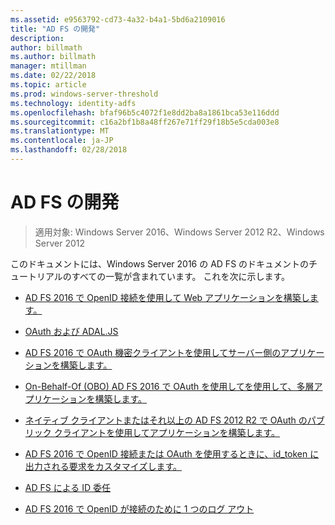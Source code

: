 ```yaml
---
ms.assetid: e9563792-cd73-4a32-b4a1-5bd6a2109016
title: "AD FS の開発"
description: 
author: billmath
ms.author: billmath
manager: mtillman
ms.date: 02/22/2018
ms.topic: article
ms.prod: windows-server-threshold
ms.technology: identity-adfs
ms.openlocfilehash: bfaf96b5c4072f1e8dd2ba8a1861bca53e116ddd
ms.sourcegitcommit: c16a2bf1b8a48ff267e71ff29f18b5e5cda003e8
ms.translationtype: MT
ms.contentlocale: ja-JP
ms.lasthandoff: 02/28/2018
---
```

# <a name="ad-fs-development"></a>AD FS の開発

>適用対象: Windows Server 2016、Windows Server 2012 R2、Windows Server 2012

このドキュメントには、Windows Server 2016 の AD FS のドキュメントのチュートリアルのすべての一覧が含まれています。 これを次に示します。  
  
 
  
* [AD FS 2016 で OpenID 接続を使用して Web アプリケーションを構築します。](../ad-fs/development/Enabling-OpenId-Connect-with-AD-FS.md)  

- [OAuth および ADAL.JS](../ad-fs/development/Single-Page-Application-with-AD-FS.md)
  
* [AD FS 2016 で OAuth 機密クライアントを使用してサーバー側のアプリケーションを構築します。](../ad-fs/development/Enabling-Oauth-Confidential-Clients-with-AD-FS-2016.md)

* [On-Behalf-Of (OBO) AD FS 2016 で OAuth を使用してを使用して、多層アプリケーションを構築します。](../ad-fs/development/AD-FS-On-behalf-of-Authentication-in-Windows-Server-2016.md) 

* [ネイティブ クライアントまたはそれ以上の AD FS 2012 R2 で OAuth のパブリック クライアントを使用してアプリケーションを構築します。](https://msdn.microsoft.com/library/dn633593.aspx)

- [AD FS 2016 で OpenID 接続または OAuth を使用するときに、id_token に出力される要求をカスタマイズします。](../ad-fs/development/Customize-Id-Token-AD-FS-2016.md)

- [AD FS による ID 委任](../ad-fs/development/ad-fs-identity-delegation.md)

- [AD FS 2016 で OpenID が接続のために 1 つのログ アウト](../ad-fs/development/ad-fs-logout-openid-connect.md)




